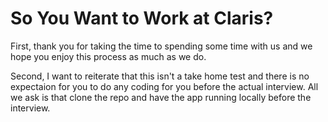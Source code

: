 # So You Want to Work at Claris?


First, thank you for taking the time to spending some time with us and we hope you enjoy this process as much as we do. 

Second, I want to reiterate that this isn't a take home test and there is no expectaion for you to do any coding for you before the actual interview. All we ask is that clone the repo and have the app running locally before the interview. 


